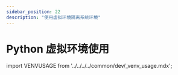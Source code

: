 ```yaml
---
sidebar_position: 22
description: "使用虚拟环境隔离系统环境"
---
```


# Python 虚拟环境使用

import VENVUSAGE from '../../../../common/dev/\_venv_usage.mdx';

<VENVUSAGE />
